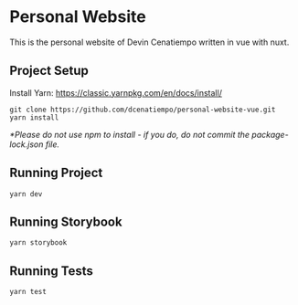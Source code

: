 # Personal Website

This is the personal website of Devin Cenatiempo written in vue with nuxt.

## Project Setup

Install Yarn: https://classic.yarnpkg.com/en/docs/install/

```shell
git clone https://github.com/dcenatiempo/personal-website-vue.git
yarn install
```

_\*Please do not use npm to install - if you do, do not commit the package-lock.json file._

## Running Project

```shell
yarn dev
```

## Running Storybook

```shell
yarn storybook
```

## Running Tests

```shell
yarn test
```
